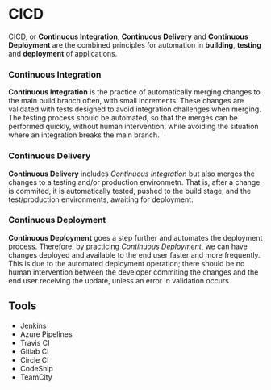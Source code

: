 # CICD

CICD, or **Continuous Integration**, **Continuous Delivery** and **Continuous Deployment** are the combined principles for automation in **building**, **testing** and **deployment** of applications.

### Continuous Integration
**Continuous Integration** is the practice of automatically merging changes to the main build branch often, with small increments. These changes are validated with tests designed to avoid integration challenges when merging.
The testing process should be automated, so that the merges can be performed quickly, without human intervention, while avoiding the situation where an integration breaks the main branch.

### Continuous Delivery
**Continuous Delivery** includes *Continuous Integration* but also merges the changes to a testing and/or production environmetn. That is, after a change is commited, it is automatically tested, pushed to the build stage, and the test/production environments, awaiting for deployment.

### Continuous Deployment
**Continuous Deployment** goes a step further and automates the deployment process.
Therefore, by practicing *Continuous Deployment*, we can have changes deployed and available to the end user faster and more frequently. 
This is due to the automated deployment operation; there should be no human intervention between the developer commiting the changes and the end user receiving the update, unless an error in validation occurs.

## Tools
- Jenkins
- Azure Pipelines
- Travis CI
- Gitlab CI
- Circle CI
- CodeShip
- TeamCity

